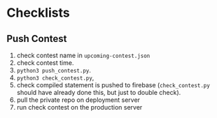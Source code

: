 # Checklists

## Push Contest
1. check contest name in `upcoming-contest.json`
1. check contest time.
1. `python3 push_contest.py`.
1. `python3 check_contest.py`,
1. check compiled statement is pushed to firebase (`check_contest.py` should have already done this, but just to double check).
1. pull the private repo on deployment server
1. run check contest on the production server